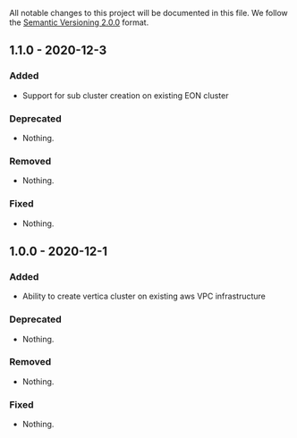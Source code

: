 All notable changes to this project will be documented in this file.
We follow the [Semantic Versioning 2.0.0](http://semver.org/) format.

## 1.1.0 - 2020-12-3

### Added

- Support for sub cluster creation on existing EON cluster

### Deprecated

- Nothing.

### Removed

- Nothing.

### Fixed

- Nothing.

## 1.0.0 - 2020-12-1

### Added

- Ability to create vertica cluster on existing aws VPC infrastructure

### Deprecated

- Nothing.

### Removed

- Nothing.

### Fixed

- Nothing.
